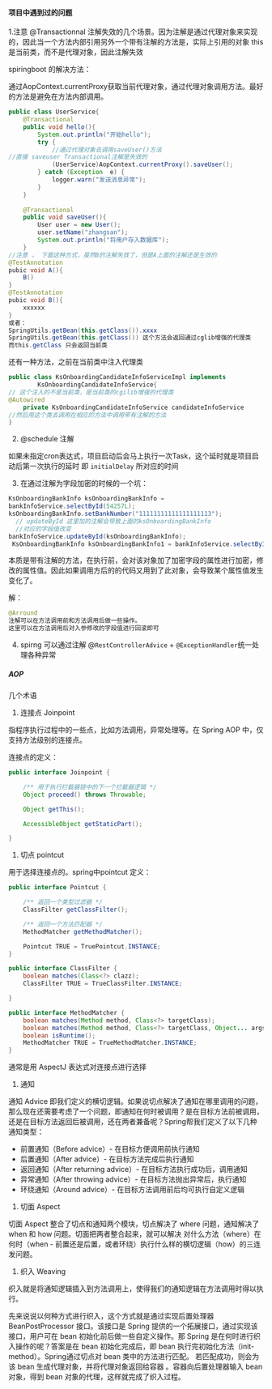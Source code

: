 #### 项目中遇到过的问题

1.注意 @Transactionnal 注解失效的几个场景。因为注解是通过代理对象来实现的，因此当一个方法内部引用另外一个带有注解的方法是，实际上引用的对象 this 是当前类，而不是代理对象，因此注解失效

spiringboot 的解决方法：

通过AopContext.currentProxy获取当前代理对象，通过代理对象调用方法。最好的方法是避免在方法内部调用。

```java
public class UserService{
    @Transactional
    public void hello(){
        System.out.println("开始hello");
        try {
            //通过代理对象去调用saveUser()方法   
//直接 saveuser Transactional注解是失效的        
            (UserService)AopContext.currentProxy().saveUser();
        } catch (Exception  e) {
            logger.warn("发送消息异常");
        }
    }
    
    @Transactional
    public void saveUser(){
        User user = new User();
        user.setName("zhangsan");
        System.out.println("将用户存入数据库");
    }
//注意 ， 下面这种方式，虽然B的注解失效了，但是A上面的注解还是生效的
@TestAnnotation
pubic void A(){
	B()
}
@TestAnnotation
pubic void B(){
	xxxxxx
}
或者：
SpringUtils.getBean(this.getClass()).xxxx
SpringUtils.getBean(this.getClass()) 这个方法会返回通过cglib增强的代理类
而this.getClass 只会返回当前类

```

还有一种方法，之前在当前类中注入代理类

```java
public class KsOnboardingCandidateInfoServiceImpl implements
        KsOnboardingCandidateInfoService{
// 这个注入的不是当前类，是当前类的cgilib增强的代理类		
@Autowired
    private KsOnboardingCandidateInfoService candidateInfoService
//然后用这个类去调用在相应的方法中调用带有注解的方法
}
```

2. @schedule 注解 

如果未指定cron表达式，项目启动后会马上执行一次Task，这个延时就是项目启动后第一次执行的延时 即 `initialDelay` 所对应的时间

3. 在通过注解为字段加密的时候的一个坑：

```java
KsOnboardingBankInfo ksOnboardingBankInfo = 
bankInfoService.selectById(54257L);
ksOnboardingBankInfo.setBankNumber("11111111111111111113");
  // updateById 这里加的注解会导致上面的ksOnboardingBankInfo
  //对应的字段值改变
bankInfoService.updateById(ksOnboardingBankInfo);
 KsOnboardingBankInfo ksOnboardingBankInfo1 = bankInfoService.selectById(54257L);
```

本质是带有注解的方法，在执行前，会对该对象加了加密字段的属性进行加密，修改的属性值。因此如果调用方后的的代码又用到了此对象，会导致某个属性值发生变化了。

解：

```java
@Arround 
注解可以在方法调用前和方法调用后做一些操作。
这里可以在方法调用后对入参修改的字段值进行回滚即可
```

4. spirng 可以通过注解 @`RestControllerAdvice`  + `@ExceptionHandler`统一处理各种异常

##### AOP
几个术语

1. 连接点  Joinpoint

指程序执行过程中的一些点，比如方法调用，异常处理等。在 Spring AOP 中，仅支持方法级别的连接点。

连接点的定义：

```java
public interface Joinpoint {

    /** 用于执行拦截器链中的下一个拦截器逻辑 */
    Object proceed() throws Throwable;

    Object getThis();

    AccessibleObject getStaticPart();

}
```

1. 切点  pointcut

用于选择连接点的。spring中pointcut 定义：

```java
public interface Pointcut {

    /** 返回一个类型过滤器 */
    ClassFilter getClassFilter();

    /** 返回一个方法匹配器 */
    MethodMatcher getMethodMatcher();

    Pointcut TRUE = TruePointcut.INSTANCE;
}

public interface ClassFilter {
    boolean matches(Class<?> clazz);
    ClassFilter TRUE = TrueClassFilter.INSTANCE;

}

public interface MethodMatcher {
    boolean matches(Method method, Class<?> targetClass);
    boolean matches(Method method, Class<?> targetClass, Object... args);
    boolean isRuntime();
    MethodMatcher TRUE = TrueMethodMatcher.INSTANCE;
}
```

通常是用 AspectJ 表达式对连接点进行选择

1. 通知

通知 Advice 即我们定义的横切逻辑。如果说切点解决了通知在哪里调用的问题，那么现在还需要考虑了一个问题，即通知在何时被调用？是在目标方法前被调用，还是在目标方法返回后被调用，还在两者兼备呢？Spring帮我们定义了以下几种通知类型：

- 前置通知（Before advice）- 在目标方便调用前执行通知
- 后置通知（After advice）- 在目标方法完成后执行通知
- 返回通知（After returning advice）- 在目标方法执行成功后，调用通知
- 异常通知（After throwing advice）- 在目标方法抛出异常后，执行通知
- 环绕通知（Around advice）- 在目标方法调用前后均可执行自定义逻辑
1. 切面 Aspect

切面 Aspect 整合了切点和通知两个模块，切点解决了 where 问题，通知解决了 when 和 how 问题。切面把两者整合起来，就可以解决 对什么方法（where）在何时（when - 前置还是后置，或者环绕）执行什么样的横切逻辑（how）的三连发问题。

1. 织入  Weaving

织入就是将通知逻辑插入到方法调用上，使得我们的通知逻辑在方法调用时得以执行。

先来说说以何种方式进行织入，这个方式就是通过实现后置处理器 BeanPostProcessor 接口。该接口是 Spring 提供的一个拓展接口，通过实现该接口，用户可在 bean 初始化前后做一些自定义操作。那 Spring 是在何时进行织入操作的呢？答案是在 bean 初始化完成后，即 bean 执行完初始化方法（init-method）。Spring通过切点对 bean 类中的方法进行匹配。 若匹配成功，则会为该 bean 生成代理对象，并将代理对象返回给容器 。容器向后置处理器输入 bean 对象，得到 bean 对象的代理，这样就完成了织入过程。

